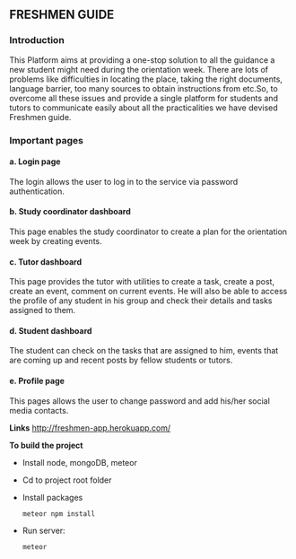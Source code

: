## FRESHMEN GUIDE

### Introduction
This Platform aims at providing a one-stop solution to all the guidance a new student might need during the orientation week. There are lots of problems like difficulties in locating the place, taking the right documents, language barrier, too many sources to obtain instructions from etc.So, to overcome all these issues and provide a single platform for students and tutors to communicate easily about all the practicalities we have devised Freshmen guide.

### Important pages
#### a. Login page
The login allows the user to log in to the service via password authentication.

#### b. Study coordinator dashboard
This page enables the study coordinator to create a plan for the orientation week by creating events.

#### c. Tutor dashboard
This page provides the tutor with utilities to create a task, create a post, create an event, comment on current events. He will also be able to access the profile of any student in his group and check their details and tasks assigned to them.

#### d. Student dashboard
The student can check on the tasks that are assigned to him, events that are coming up and recent posts by fellow students or tutors.

#### e. Profile page
This pages allows the user to change password and add his/her social media contacts.<br />

**Links**
http://freshmen-app.herokuapp.com/

**To build the project**
* Install node, mongoDB, meteor
* Cd to project root folder
* Install packages

      meteor npm install
      
* Run server:

      meteor
